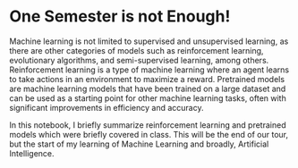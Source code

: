 # One Semester is not Enough!

Machine learning is not limited to supervised and unsupervised learning, as there are other categories of models such as reinforcement learning, evolutionary algorithms, and semi-supervised learning, among others. Reinforcement learning is a type of machine learning where an agent learns to take actions in an environment to maximize a reward. Pretrained models are machine learning models that have been trained on a large dataset and can be used as a starting point for other machine learning tasks, often with significant improvements in efficiency and accuracy.

In this notebook, I briefly summarize reinforcement learning and pretrained models which were briefly covered in class. This will be the end of our tour, but the start of my learning of Machine Learning and broadly, Artificial Intelligence.
